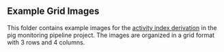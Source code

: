 ## Example Grid Images

This folder contains example images for the [activity index derivation](pipeline/activity_monitoring.py) in the pig monitoring pipeline project. The images are organized in a grid format with 3 rows and 4 columns.

